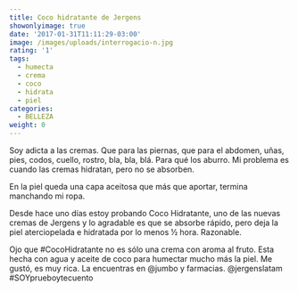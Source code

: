 ```yaml
---
title: Coco hidratante de Jergens
showonlyimage: true
date: '2017-01-31T11:11:29-03:00'
image: /images/uploads/interrogacio-n.jpg
rating: '1'
tags:
  - humecta
  - crema
  - coco
  - hidrata
  - piel
categories:
  - BELLEZA
weight: 0
---
```

Soy adicta a las cremas. Que para las piernas, que para el abdomen, uñas, pies, codos, cuello, rostro, bla, bla, blá. Para qué los aburro. Mi problema es cuando las cremas hidratan, pero no se absorben.

<!--more-->

En la piel queda una capa aceitosa que más que aportar, termina manchando mi ropa. 

Desde hace uno días estoy probando Coco Hidratante, uno de las nuevas cremas de Jergens y lo agradable es que se absorbe rápido, pero deja la piel aterciopelada e hidratada por lo menos ½ hora. Razonable. 

Ojo que #CocoHidratante no es sólo una crema con aroma al fruto. Esta hecha con agua y aceite de coco para humectar mucho más la piel. Me gustó, es muy rica. La encuentras en @jumbo y farmacias. @jergenslatam #SOYprueboytecuento

